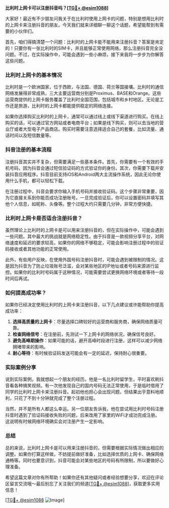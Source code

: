 **比利时上网卡可以注册抖音吗？[[TG💪+ @esim1088](https://t.me/s/esim1088)]**

大家好！最近有不少朋友问我关于在比利时使用上网卡的问题，特别是想用比利时的上网卡来注册抖音的朋友。今天我们就来详细聊一聊这个话题，希望能帮到有需要的小伙伴们。

首先，咱们得搞清楚一个问题：比利时的上网卡能不能用来注册抖音？答案是肯定的！只要你有一张比利时的SIM卡，并且能够正常使用网络，那么注册抖音完全没问题。不过，在实际操作中，可能会遇到一些小麻烦，接下来我将一步步为你解答这些问题。

### 比利时上网卡的基本情况

比利时是一个欧洲国家，位于西欧，与法国、德国、荷兰等国接壤。比利时的通信网络发展得非常成熟，三大主要运营商分别是Proximus、BASE和Orange。这些运营商提供的上网卡服务覆盖了比利时全国范围，包括城市和乡村地区。无论是工作还是旅游，比利时的上网卡都能提供稳定的网络连接。

如果你选择购买比利时的上网卡，通常可以通过线上或线下渠道进行购买。在线上购买的话，可以通过官方网站或者电商平台；如果是线下购买，则可以去当地的营业厅或者大型电子产品商店。购买时需要注意选择适合自己的套餐，比如流量、通话时间以及短信数量等。

### 抖音注册的基本流程

注册抖音其实并不复杂，但需要满足一些基本条件。首先，你需要有一个有效的手机号码，因为抖音会通过短信验证码的方式验证你的身份。其次，你需要下载并安装抖音应用程序。抖音目前支持iOS和Android两大主流操作系统，因此无论你使用什么手机，都可以轻松下载。

在注册过程中，抖音会要求你输入手机号码并接收验证码。这个步骤非常重要，因为它直接关系到你能否成功注册账号。一旦完成验证后，你可以设置密码并填写其他个人信息，如昵称、头像等。整个过程大约只需要几分钟，非常方便快捷。

### 比利时上网卡是否适合注册抖音？

虽然理论上比利时的上网卡是可以用来注册抖音的，但在实际操作中，可能会遇到一些问题。其中最大的挑战就是网络稳定性。由于抖音是一款视频分享平台，对网络速度和延迟的要求较高，如果你的网络不够稳定，可能会影响注册过程中的验证码接收或者其他功能的正常使用。

此外，有些用户反映，在使用外国号码注册抖音时，可能会遇到被限制的情况。这是因为抖音为了防止垃圾账号泛滥，会对某些地区的IP地址或者号码来源进行监控。如果你的比利时号码属于这种情况，可能需要尝试更换网络环境或者等待一段时间后再试。

### 如何提高成功率？

如果你已经决定使用比利时的上网卡来注册抖音，以下几点建议或许能帮助你提高成功率：

1. **选择高质量的上网卡**：尽量选择口碑较好的运营商和服务商，确保网络质量可靠。
2. **检查网络信号**：在注册前，先测试一下上网卡的网络状况，确保信号良好。
3. **避免高峰期操作**：如果可能的话，避开高峰时段进行注册，这样可以减少网络拥堵带来的影响。
4. **耐心等待**：有时候验证码发送可能会有一定的延迟，保持耐心很重要。

### 实际案例分享

说到实际案例，我就想起一个朋友的经历。他是一名比利时留学生，平时喜欢刷抖音看各种搞笑视频。有一次他发现自己的国内号码无法正常使用，于是临时借用了同学的比利时上网卡来注册抖音。起初他也担心会出现问题，但结果出乎意料地顺利，只花了不到十分钟就完成了整个注册过程。

当然，并不是所有人都这么幸运。另一位朋友告诉我，他在尝试用比利时号码注册抖音时遇到了验证码接收失败的问题，后来改用了家里的WiFi才成功完成注册。这说明有时候网络环境确实会对注册产生一定影响。

### 总结

总的来说，比利时上网卡是可以用来注册抖音的，但需要根据实际情况做出相应的调整。如果你打算这样做，不妨提前做好准备，比如选择优质的上网卡、确保网络通畅等。同时也要意识到，抖音可能会对某些地区的号码有所限制，所以要做好心理准备。

希望这篇文章对你有所帮助！如果你还有其他疑问或者经验想要分享，欢迎在评论区留言交流哦～最后别忘了关注我们的频道[[TG💪+ @esim1088](https://t.me/s/esim1088)]，获取更多实用信息！

[[TG💪+ @esim1088](https://t.me/s/esim1088) ![Image](https://i.postimg.cc/4NQfJmqS/Snipaste-2025-05-13-00-14-12.png)]